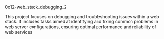 0x12-web_stack_debugging_2

This project focuses on debugging and troubleshooting issues within a web stack. It includes tasks aimed at identifying and fixing common problems in web server configurations, ensuring optimal performance and reliability of web services.


